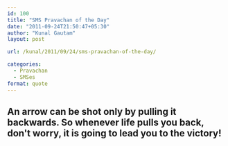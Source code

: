 ```yaml
---
id: 100
title: "SMS Pravachan of the Day"
date: "2011-09-24T21:50:47+05:30"
author: "Kunal Gautam"
layout: post

url: /kunal/2011/09/24/sms-pravachan-of-the-day/

categories:
  - Pravachan
  - SMSes
format: quote
---
```


## An arrow can be shot only by pulling it backwards. So whenever life pulls you back, don't worry, it is going to lead you to the victory!
